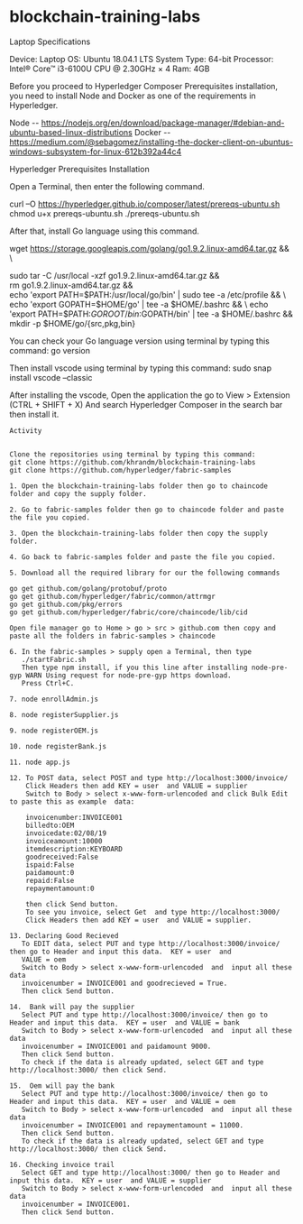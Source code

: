 # blockchain-training-labs


Laptop Specifications

Device: Laptop
OS: Ubuntu 18.04.1 LTS
System Type: 64-bit
Processor: Intel® Core™ i3-6100U CPU @ 2.30GHz × 4
Ram: 4GB

Before you proceed to Hyperledger Composer Prerequisites installation, you need to install Node and Docker as one of the 
requirements in Hyperledger.

Node --	https://nodejs.org/en/download/package-manager/#debian-and-ubuntu-based-linux-distributions
Docker --https://medium.com/@sebagomez/installing-the-docker-client-on-ubuntus-windows-subsystem-for-linux-612b392a44c4

Hyperledger Prerequisites Installation

Open a Terminal, then enter the following command.

curl –O https://hyperledger.github.io/composer/latest/prereqs-ubuntu.sh
chmod u+x prereqs-ubuntu.sh
./prereqs-ubuntu.sh

After that, install Go language using this command.

wget https://storage.googleapis.com/golang/go1.9.2.linux-amd64.tar.gz && \


sudo tar -C /usr/local -xzf go1.9.2.linux-amd64.tar.gz && \
rm go1.9.2.linux-amd64.tar.gz && \
echo 'export PATH=$PATH:/usr/local/go/bin' | sudo tee -a /etc/profile && \
echo 'export GOPATH=$HOME/go' | tee -a $HOME/.bashrc && \
echo 'export PATH=$PATH:$GOROOT/bin:$GOPATH/bin' | tee -a $HOME/.bashrc && \
mkdir -p $HOME/go/{src,pkg,bin}


You can check your Go language version using terminal by typing this command: 
go version

Then install vscode using terminal by typing this command:
sudo snap install vscode –classic

After installing the vscode, Open the application the go to View > Extension (CTRL + SHIFT + X) And search Hyperledger Composer 
in the search bar then install it.


    Activity


    Clone the repositories using terminal by typing this command:
    git clone https://github.com/khrandm/blockchain-training-labs
    git clone https://github.com/hyperledger/fabric-samples

    1. Open the blockchain-training-labs folder then go to chaincode folder and copy the supply folder.
    
    2. Go to fabric-samples folder then go to chaincode folder and paste the file you copied.
    
    3. Open the blockchain-training-labs folder then copy the supply folder.
    
    4. Go back to fabric-samples folder and paste the file you copied.
    
    5. Download all the required library for our the following commands
    
	go get github.com/golang/protobuf/proto
	go get github.com/hyperledger/fabric/common/attrmgr
	go get github.com/pkg/errors
	go get github.com/hyperledger/fabric/core/chaincode/lib/cid
	
	Open file manager go to Home > go > src > github.com then copy and paste all the folders in fabric-samples > chaincode 

    6. In the fabric-samples > supply open a Terminal, then type 
       ./startFabric.sh
       Then type npm install, if you this line after installing node-pre-gyp WARN Using request for node-pre-gyp https download.
       Press Ctrl+C.

    7. node enrollAdmin.js 

    8. node registerSupplier.js

    9. node registerOEM.js

    10. node registerBank.js

    11. node app.js

    12. To POST data, select POST and type http://localhost:3000/invoice/ 
        Click Headers then add KEY = user  and VALUE = supplier 
        Switch to Body > select x-www-form-urlencoded and click Bulk Edit to paste this as example 	data:

      	invoicenumber:INVOICE001
      	billedto:OEM
      	invoicedate:02/08/19
      	invoiceamount:10000
      	itemdescription:KEYBOARD
      	goodreceived:False
      	ispaid:False
      	paidamount:0
      	repaid:False
      	repaymentamount:0

      	then click Send button.
      	To see you invoice, select Get  and type http://localhost:3000/
      	Click Headers then add KEY = user  and VALUE = supplier.

    13. Declaring Good Recieved
       To EDIT data, select PUT and type http://localhost:3000/invoice/ then go to Header and input this data.  KEY = user  and 
       VALUE = oem
       Switch to Body > select x-www-form-urlencoded  and  input all these data 
       invoicenumber = INVOICE001 and goodrecieved = True.
       Then click Send button.
    
    14.  Bank will pay the supplier 
       Select PUT and type http://localhost:3000/invoice/ then go to Header and input this data.  KEY = user  and VALUE = bank
       Switch to Body > select x-www-form-urlencoded  and  input all these data 
       invoicenumber = INVOICE001 and paidamount 9000.
       Then click Send button.
       To check if the data is already updated, select GET and type http://localhost:3000/ then click Send.

    15.  Oem will pay the bank
       Select PUT and type http://localhost:3000/invoice/ then go to Header and input this data.  KEY = user  and VALUE = oem
       Switch to Body > select x-www-form-urlencoded  and  input all these data 
       invoicenumber = INVOICE001 and repaymentamount = 11000.
       Then click Send button.
       To check if the data is already updated, select GET and type http://localhost:3000/ then click Send. 

    16. Checking invoice trail
       Select GET and type http://localhost:3000/ then go to Header and input this data.  KEY = user  and VALUE = supplier
       Switch to Body > select x-www-form-urlencoded  and  input all these data 
       invoicenumber = INVOICE001.
       Then click Send button.

	



       
       



       
       







